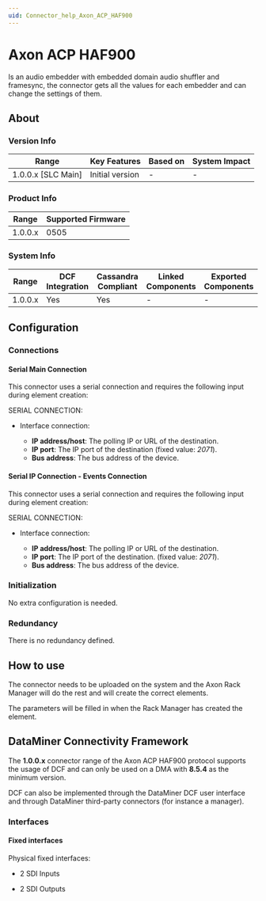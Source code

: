 ```yaml
---
uid: Connector_help_Axon_ACP_HAF900
---
```


# Axon ACP HAF900

Is an audio embedder with embedded domain audio shuffler and framesync, the connector gets all the values for each embedder and can change the settings of them.

## About

### Version Info

| Range                | Key Features     | Based on     | System Impact     |
|----------------------|------------------|--------------|-------------------|
| 1.0.0.x [SLC Main]   | Initial version  | -            | -                 |

### Product Info

| Range     | Supported Firmware     |
|-----------|------------------------|
| 1.0.0.x   | 0505                   |

### System Info

| Range     | DCF Integration     | Cassandra Compliant     | Linked Components     | Exported Components     |
|-----------|---------------------|-------------------------|-----------------------|-------------------------|
| 1.0.0.x   | Yes                 | Yes                     | -                     | -                       |

## Configuration

### Connections

#### Serial Main Connection

This connector uses a serial connection and requires the following input during element creation:

SERIAL CONNECTION:

- Interface connection:

  - **IP address/host**: The polling IP or URL of the destination.
  - **IP port**: The IP port of the destination (fixed value: *2071*).
  - **Bus address**: The bus address of the device.

#### Serial IP Connection - Events Connection

This connector uses a serial connection and requires the following input during element creation:

SERIAL CONNECTION:

- Interface connection:

  - **IP address/host**: The polling IP or URL of the destination.
  - **IP port**: The IP port of the destination. (fixed value: *2071*).
  - **Bus address**: The bus address of the device.

### Initialization

No extra configuration is needed.

### Redundancy

There is no redundancy defined.

## How to use

The connector needs to be uploaded on the system and the Axon Rack Manager will do the rest and will create the correct elements.

The parameters will be filled in when the Rack Manager has created the element.

## DataMiner Connectivity Framework

The **1.0.0.x** connector range of the Axon ACP HAF900 protocol supports the usage of DCF and can only be used on a DMA with **8.5.4** as the minimum version.

DCF can also be implemented through the DataMiner DCF user interface and through DataMiner third-party connectors (for instance a manager).

### Interfaces

#### Fixed interfaces

Physical fixed interfaces:

- 2 SDI Inputs

- 2 SDI Outputs

